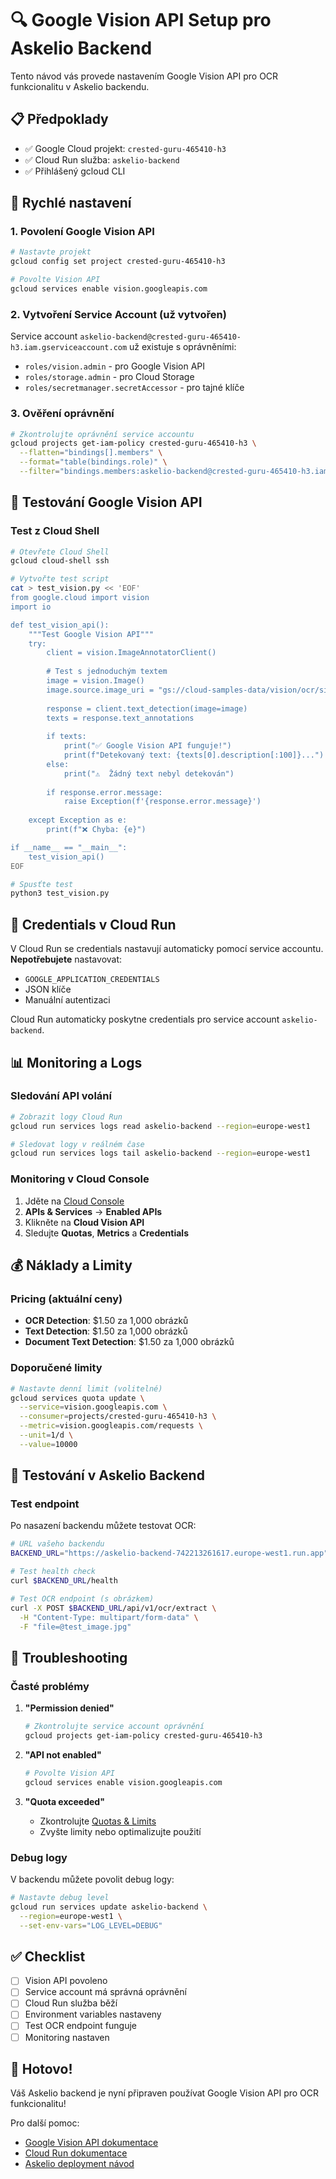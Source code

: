 # 🔍 Google Vision API Setup pro Askelio Backend

Tento návod vás provede nastavením Google Vision API pro OCR funkcionalitu v Askelio backendu.

## 📋 Předpoklady

- ✅ Google Cloud projekt: `crested-guru-465410-h3`
- ✅ Cloud Run služba: `askelio-backend`
- ✅ Přihlášený gcloud CLI

## 🚀 Rychlé nastavení

### 1. Povolení Google Vision API

```bash
# Nastavte projekt
gcloud config set project crested-guru-465410-h3

# Povolte Vision API
gcloud services enable vision.googleapis.com
```

### 2. Vytvoření Service Account (už vytvořen)

Service account `askelio-backend@crested-guru-465410-h3.iam.gserviceaccount.com` už existuje s oprávněními:
- `roles/vision.admin` - pro Google Vision API
- `roles/storage.admin` - pro Cloud Storage
- `roles/secretmanager.secretAccessor` - pro tajné klíče

### 3. Ověření oprávnění

```bash
# Zkontrolujte oprávnění service accountu
gcloud projects get-iam-policy crested-guru-465410-h3 \
  --flatten="bindings[].members" \
  --format="table(bindings.role)" \
  --filter="bindings.members:askelio-backend@crested-guru-465410-h3.iam.gserviceaccount.com"
```

## 🔧 Testování Google Vision API

### Test z Cloud Shell

```bash
# Otevřete Cloud Shell
gcloud cloud-shell ssh

# Vytvořte test script
cat > test_vision.py << 'EOF'
from google.cloud import vision
import io

def test_vision_api():
    """Test Google Vision API"""
    try:
        client = vision.ImageAnnotatorClient()
        
        # Test s jednoduchým textem
        image = vision.Image()
        image.source.image_uri = "gs://cloud-samples-data/vision/ocr/sign.jpg"
        
        response = client.text_detection(image=image)
        texts = response.text_annotations
        
        if texts:
            print("✅ Google Vision API funguje!")
            print(f"Detekovaný text: {texts[0].description[:100]}...")
        else:
            print("⚠️  Žádný text nebyl detekován")
            
        if response.error.message:
            raise Exception(f'{response.error.message}')
            
    except Exception as e:
        print(f"❌ Chyba: {e}")

if __name__ == "__main__":
    test_vision_api()
EOF

# Spusťte test
python3 test_vision.py
```

## 🔐 Credentials v Cloud Run

V Cloud Run se credentials nastavují automaticky pomocí service accountu. **Nepotřebujete** nastavovat:
- `GOOGLE_APPLICATION_CREDENTIALS`
- JSON klíče
- Manuální autentizaci

Cloud Run automaticky poskytne credentials pro service account `askelio-backend`.

## 📊 Monitoring a Logs

### Sledování API volání

```bash
# Zobrazit logy Cloud Run
gcloud run services logs read askelio-backend --region=europe-west1

# Sledovat logy v reálném čase
gcloud run services logs tail askelio-backend --region=europe-west1
```

### Monitoring v Cloud Console

1. Jděte na [Cloud Console](https://console.cloud.google.com)
2. **APIs & Services** → **Enabled APIs**
3. Klikněte na **Cloud Vision API**
4. Sledujte **Quotas**, **Metrics** a **Credentials**

## 💰 Náklady a Limity

### Pricing (aktuální ceny)
- **OCR Detection**: $1.50 za 1,000 obrázků
- **Text Detection**: $1.50 za 1,000 obrázků
- **Document Text Detection**: $1.50 za 1,000 obrázků

### Doporučené limity
```bash
# Nastavte denní limit (volitelné)
gcloud services quota update \
  --service=vision.googleapis.com \
  --consumer=projects/crested-guru-465410-h3 \
  --metric=vision.googleapis.com/requests \
  --unit=1/d \
  --value=10000
```

## 🧪 Testování v Askelio Backend

### Test endpoint

Po nasazení backendu můžete testovat OCR:

```bash
# URL vašeho backendu
BACKEND_URL="https://askelio-backend-742213261617.europe-west1.run.app"

# Test health check
curl $BACKEND_URL/health

# Test OCR endpoint (s obrázkem)
curl -X POST $BACKEND_URL/api/v1/ocr/extract \
  -H "Content-Type: multipart/form-data" \
  -F "file=@test_image.jpg"
```

## 🔧 Troubleshooting

### Časté problémy

1. **"Permission denied"**
   ```bash
   # Zkontrolujte service account oprávnění
   gcloud projects get-iam-policy crested-guru-465410-h3
   ```

2. **"API not enabled"**
   ```bash
   # Povolte Vision API
   gcloud services enable vision.googleapis.com
   ```

3. **"Quota exceeded"**
   - Zkontrolujte [Quotas & Limits](https://console.cloud.google.com/iam-admin/quotas)
   - Zvyšte limity nebo optimalizujte použití

### Debug logy

V backendu můžete povolit debug logy:

```bash
# Nastavte debug level
gcloud run services update askelio-backend \
  --region=europe-west1 \
  --set-env-vars="LOG_LEVEL=DEBUG"
```

## ✅ Checklist

- [ ] Vision API povoleno
- [ ] Service account má správná oprávnění
- [ ] Cloud Run služba běží
- [ ] Environment variables nastaveny
- [ ] Test OCR endpoint funguje
- [ ] Monitoring nastaven

## 🎉 Hotovo!

Váš Askelio backend je nyní připraven používat Google Vision API pro OCR funkcionalitu!

Pro další pomoc:
- [Google Vision API dokumentace](https://cloud.google.com/vision/docs)
- [Cloud Run dokumentace](https://cloud.google.com/run/docs)
- [Askelio deployment návod](./DEPLOYMENT.md)
